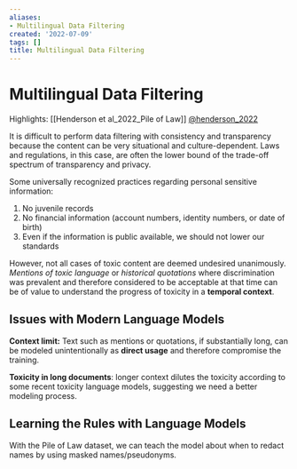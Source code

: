 ```yaml
---
aliases:
- Multilingual Data Filtering
created: '2022-07-09'
tags: []
title: Multilingual Data Filtering
---
```


# Multilingual Data Filtering

Highlights: [[Henderson et al_2022_Pile of Law]] [@henderson_2022](zotero://select/items/@henderson_2022)

It is difficult to perform data filtering with consistency and transparency because the content can be very situational and culture-dependent. Laws and regulations, in this case, are often the lower bound of the trade-off spectrum of transparency and privacy.

Some universally recognized practices regarding personal sensitive information:
1. No juvenile records
2. No financial information (account numbers, identity numbers, or date of birth)
3. Even if the information is public available, we should not lower our standards

However, not all cases of toxic content are deemed undesired unanimously. *Mentions of toxic language* or *historical quotations* where discrimination was prevalent and therefore considered to be acceptable at that time can be of value to understand the progress of toxicity in a **temporal context**.

## Issues with Modern Language Models

**Context limit:** Text such as mentions or quotations, if substantially long, can be modeled unintentionally as **direct usage** and therefore compromise the training.

**Toxicity in long documents**: longer context dilutes the toxicity according to some recent toxicity language models, suggesting we need a better modeling process.

## Learning the Rules with Language Models

With the Pile of Law dataset, we can teach the model about when to redact names by using masked names/pseudonyms.
